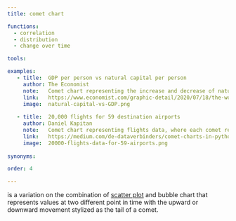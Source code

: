 ```yaml
---
title: comet chart

functions:
  - correlation
  - distribution
  - change over time

tools:

examples:
   - title:  GDP per person vs natural capital per person
     author: The Economist
     note:   Comet chart representing the increase and decrease of natural capital over time.
     link:   https://www.economist.com/graphic-detail/2020/07/18/the-worlds-wealth-is-looking-increasingly-unnatural
     image:  natural-capital-vs-GDP.png
 
   - title:  20,000 flights for 59 destination airports
     author: Daniel Kapitan
     note:   Comet chart representing flights data, where each comet represents one destination airport. The colour of the comet is encoded to show the change in the mean delay for each airport.
     link:   https://medium.com/de-dataverbinders/comet-charts-in-python-visualizing-statistical-mix-effects-and-simpsons-paradox-with-altair-6cd51fb58b7c
     image:  20000-flights-data-for-59-airports.png
   
synonyms:

order: 4

---
```


is a variation on the combination of [scatter plot](/scatter-plot) and bubble chart that represents values at two different point in time with the upward or downward movement stylized as the tail of a comet.

<!--more--> 

